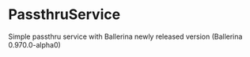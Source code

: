 # PassthruService

Simple passthru service with Ballerina newly released version (Ballerina 0.970.0-alpha0)
